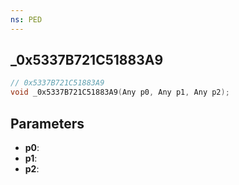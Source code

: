 ```yaml
---
ns: PED
---
```

## _0x5337B721C51883A9

```c
// 0x5337B721C51883A9
void _0x5337B721C51883A9(Any p0, Any p1, Any p2);
```

## Parameters
* **p0**:
* **p1**:
* **p2**:
